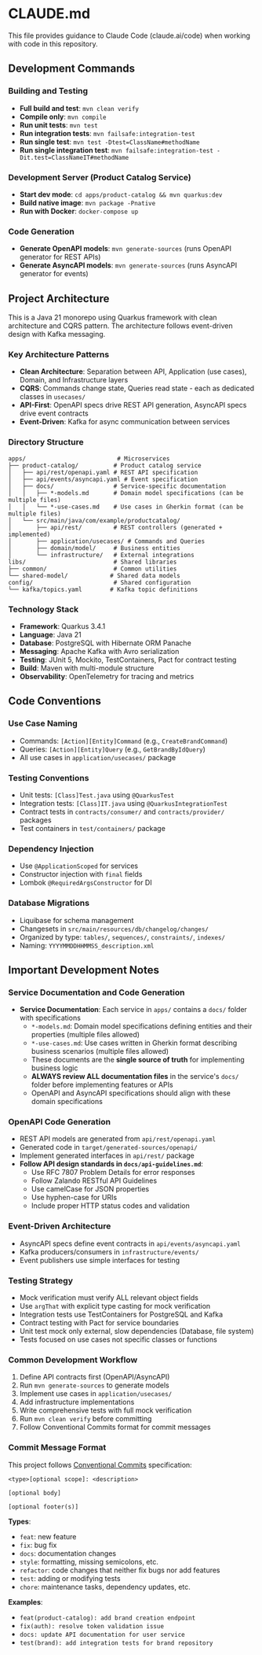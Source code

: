# CLAUDE.md

This file provides guidance to Claude Code (claude.ai/code) when working with code in this repository.

## Development Commands

### Building and Testing
- **Full build and test**: `mvn clean verify`
- **Compile only**: `mvn compile`
- **Run unit tests**: `mvn test`
- **Run integration tests**: `mvn failsafe:integration-test`
- **Run single test**: `mvn test -Dtest=ClassName#methodName`
- **Run single integration test**: `mvn failsafe:integration-test -Dit.test=ClassNameIT#methodName`

### Development Server (Product Catalog Service)
- **Start dev mode**: `cd apps/product-catalog && mvn quarkus:dev`
- **Build native image**: `mvn package -Pnative`
- **Run with Docker**: `docker-compose up`

### Code Generation
- **Generate OpenAPI models**: `mvn generate-sources` (runs OpenAPI generator for REST APIs)
- **Generate AsyncAPI models**: `mvn generate-sources` (runs AsyncAPI generator for events)

## Project Architecture

This is a Java 21 monorepo using Quarkus framework with clean architecture and CQRS pattern. The architecture follows event-driven design with Kafka messaging.

### Key Architecture Patterns
- **Clean Architecture**: Separation between API, Application (use cases), Domain, and Infrastructure layers
- **CQRS**: Commands change state, Queries read state - each as dedicated classes in `usecases/`
- **API-First**: OpenAPI specs drive REST API generation, AsyncAPI specs drive event contracts
- **Event-Driven**: Kafka for async communication between services

### Directory Structure
```
apps/                          # Microservices
├── product-catalog/          # Product catalog service
│   ├── api/rest/openapi.yaml # REST API specification
│   ├── api/events/asyncapi.yaml # Event specification
│   ├── docs/                 # Service-specific documentation
│   │   ├── *-models.md       # Domain model specifications (can be multiple files)
│   │   └── *-use-cases.md    # Use cases in Gherkin format (can be multiple files)
│   └── src/main/java/com/example/productcatalog/
│       ├── api/rest/         # REST controllers (generated + implemented)
│       ├── application/usecases/ # Commands and Queries
│       ├── domain/model/     # Business entities
│       └── infrastructure/   # External integrations
libs/                         # Shared libraries
├── common/                   # Common utilities
└── shared-model/            # Shared data models
config/                       # Shared configuration
└── kafka/topics.yaml        # Kafka topic definitions
```

### Technology Stack
- **Framework**: Quarkus 3.4.1
- **Language**: Java 21
- **Database**: PostgreSQL with Hibernate ORM Panache
- **Messaging**: Apache Kafka with Avro serialization
- **Testing**: JUnit 5, Mockito, TestContainers, Pact for contract testing
- **Build**: Maven with multi-module structure
- **Observability**: OpenTelemetry for tracing and metrics

## Code Conventions

### Use Case Naming
- Commands: `[Action][Entity]Command` (e.g., `CreateBrandCommand`)
- Queries: `[Action][Entity]Query` (e.g., `GetBrandByIdQuery`)
- All use cases in `application/usecases/` package

### Testing Conventions
- Unit tests: `[Class]Test.java` using `@QuarkusTest`
- Integration tests: `[Class]IT.java` using `@QuarkusIntegrationTest`
- Contract tests in `contracts/consumer/` and `contracts/provider/` packages
- Test containers in `test/containers/` package

### Dependency Injection
- Use `@ApplicationScoped` for services
- Constructor injection with `final` fields
- Lombok `@RequiredArgsConstructor` for DI

### Database Migrations
- Liquibase for schema management
- Changesets in `src/main/resources/db/changelog/changes/`
- Organized by type: `tables/`, `sequences/`, `constraints/`, `indexes/`
- Naming: `YYYYMMDDHHMMSS_description.xml`

## Important Development Notes

### Service Documentation and Code Generation
- **Service Documentation**: Each service in `apps/` contains a `docs/` folder with specifications
  - `*-models.md`: Domain model specifications defining entities and their properties (multiple files allowed)
  - `*-use-cases.md`: Use cases written in Gherkin format describing business scenarios (multiple files allowed)
  - These documents are the **single source of truth** for implementing business logic
  - **ALWAYS review ALL documentation files** in the service's `docs/` folder before implementing features or APIs
  - OpenAPI and AsyncAPI specifications should align with these domain specifications

### OpenAPI Code Generation
- REST API models are generated from `api/rest/openapi.yaml`
- Generated code in `target/generated-sources/openapi/`
- Implement generated interfaces in `api/rest/` package
- **Follow API design standards in `docs/api-guidelines.md`**:
  - Use RFC 7807 Problem Details for error responses
  - Follow Zalando RESTful API Guidelines
  - Use camelCase for JSON properties
  - Use hyphen-case for URIs
  - Include proper HTTP status codes and validation

### Event-Driven Architecture
- AsyncAPI specs define event contracts in `api/events/asyncapi.yaml`
- Kafka producers/consumers in `infrastructure/events/`
- Event publishers use simple interfaces for testing

### Testing Strategy
- Mock verification must verify ALL relevant object fields
- Use `argThat` with explicit type casting for mock verification
- Integration tests use TestContainers for PostgreSQL and Kafka
- Contract testing with Pact for service boundaries
- Unit test mock only external, slow dependencies (Database, file system)
- Tests focused on use cases not specific classes or functions

### Common Development Workflow
1. Define API contracts first (OpenAPI/AsyncAPI)
2. Run `mvn generate-sources` to generate models
3. Implement use cases in `application/usecases/`
4. Add infrastructure implementations
5. Write comprehensive tests with full mock verification
6. Run `mvn clean verify` before committing
7. Follow Conventional Commits format for commit messages

### Commit Message Format
This project follows [Conventional Commits](https://www.conventionalcommits.org/) specification:

```
<type>[optional scope]: <description>

[optional body]

[optional footer(s)]
```

**Types**:
- `feat`: new feature
- `fix`: bug fix
- `docs`: documentation changes
- `style`: formatting, missing semicolons, etc.
- `refactor`: code changes that neither fix bugs nor add features
- `test`: adding or modifying tests
- `chore`: maintenance tasks, dependency updates, etc.

**Examples**:
- `feat(product-catalog): add brand creation endpoint`
- `fix(auth): resolve token validation issue`
- `docs: update API documentation for user service`
- `test(brand): add integration tests for brand repository`